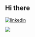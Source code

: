 ## Hi there

[![linkedin](https://img.shields.io/badge/Linkedin-000000?style=for-the-badge&logo=Linkedin&logoColor=white)](https://www.linkedin.com/in/eminayy%C4%B1ld%C4%B1z)

<img src="https://github-readme-stats.vercel.app/api?username=EminAyyildiz&&show_icons=true&title_color=ffffff&icon_color=bb2acf&text_color=daf7dc&bg_color=151515">
